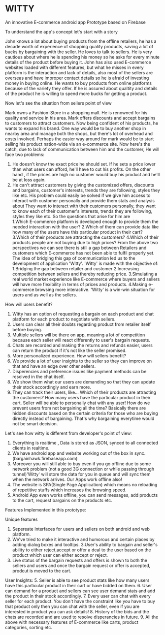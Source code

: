 # WITTY
An innovative E-commerce android app Prototype based on Firebase

To understand the app's concept let's start with a story

John knows a lot about buying products from the offline retailers, he has a decade worth of experience of shopping quality products, saving a lot of bucks by bargaining with the seller. 
He loves to talk to sellers. He is very cautious about where he is spending his money so he asks for every minute details of the product before buying it. 
John has also used E-commerce websites loaded with different features, but what he misses in every platform is the interaction and lack of details, also most of the sellers are overseas and have improper contact details so he is afraid of investing money in buying online.
He wants to buy products from online platforms because of the variety they offer. If he is assured about qualtity and details of the product he is willing to spend more bucks for getting a product.

Now let's see the situation from sellers point of view

Mark owns a Fashion-Store in a shopping mall. He is renowned for his quality and service in his area. Mark offers discounts and accept bargains to customers to attract customers. Now being confident of his products, he wants to expand his brand. One way would be to buy another shop in nearby area and manage both the shops, but there's lot of overhead and costs involved. Perhaps the easier way around for mark would be to start selling his product nation-wide via an e-commerce site. Now here's the catch, due to lack of communication between him and the customer, He will face two problems:
1. He doesn't know the exact price he should set. If he sets a price lower than what users can afford, he'll have to cut his profits. On the other hand , if the prices are high no customer would buy his product and he'll be at loss again.
2. He can't attract customers by giving the customized offers, discounts and bargains, customer's interests, trends they are following, styles they like etc.
His problem could easily be solved if we give him access to interact with customer personally and provide them stats and analysis about
They want to interact with their customers personally, they want to know each of their customer's interests, trends they are following, styles they like etc. So the questions that arise for him are  
1.Which E-commerce platform is developed enough to provide them the needed interaction with the user? 
2.Which of them can provide data like how many of the users have this particular product in their cart?
3.Which of their products are attracting the customers?
4.Which of their products people are not buying due to high prices?
From the above two perspectives we can see there is still a gap between Retailers and customers which E-commerce has not been able to fulfil properly yet. The idea of bridging this gap of communication led us to the development of application 'Witty'. 
'Witty' is made with the objective of:
1.Bridging the gap between retailer and customer 
2.Increasing competition between sellers and thereby reducing price.
3.Simulating a real world market experience like E-commerce where buyers and sellers will have more flexibility in terms of prices and products.
4.Making e-commerce browsing more interactive.
'Witty' is a win-win situation for users and as well as the sellers.

How will users benefit?

1. Witty has an option of requesting a bargain on each product and chat platform for each product to negotiate with sellers.
2. Users can clear all their doubts regarding product from retailer itself before buying.
3. Multiple sellers will be there on app, meaning a lot of competition because each seller will react differently to user's bargain requests.
4. Chats are recorded and making the returns and refunds easier, users can return the product if it's not like the seller promised.
5. More personalized experience.
How will sellers benefit?
1. We provide a lot of user insights to the seller so they can improve on that and have an edge over other sellers.
2. Disperencies and preference issues like payment methods can be resolved in the chat itself.
3. We show them what our users are demanding so that they can update their stock accordingly and earn more.
4. They can track their users, like... Which of their products are attracting the customers? How many users have the particular product in their cart. Seller will be able to personally chat with any user!
How do we prevent users from not bargaining all the time?
Basically there are hidden discounts based on the certain criteria for those who are buying directly instead of bargaining. That's why bargaining everytime would not be smart decision.

Let's see how witty is different from developer's point of view:
1. Everything is realtime , Data is stored as JSON, synced to all connected clients in realtime.
2. We have android app and website working out of the box in sync.(bargainhawk.firebaseapp.com)
3. Moreover you will still able to buy even if you go offline due to some network problem (not a good 3G connection or while passing through tunnel)'Witty' will store the data for you in queue and will sync them when the network arrives. Our Apps work offline also!
4. The website is SPA(Single Page Application) which means no reloading of repetitive stuffs which increases the browsing speed.
5. Android App even works offline, you can send messages, add products to the cart, request bargains on the products etc. 

Features Implemented in this prototype: 

Unique features
1. Sepereate Interfaces for users and sellers on both android and web platform.
2. We've tried to make it interactive and humorous and certain places by adding dialog boxes and tooltips.
3.User's ability to bargain and seller's ability to either reject,accept or offer a deal to the user based on the product which user can either accept or reject.
4. Live status of the bargain requests and offers is shown to both the sellers and users and once the bargain request or offer is accepted, prodcut is moved to the cart.

User Insights:
5.  Seller is able to see product stats like how many users have this particular product in their cart or have bidded on them.
6. User can demand for a product and sellers can see user demand stats and add the product in their stock accordingly.
7. Every user can chat with every seller for each product. You don't have the constraint like you have to buy that product only then you can chat with the seller, even if you are interested in product you can ask details! 
8. History of the bids and the chats are recorded and are used to resolve disperancies in future.
9. All the above with necessary features of E-commerce like carts, product categories, sorting etc.
